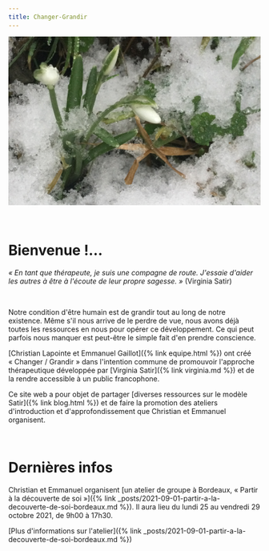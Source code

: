 ```yaml
---
title: Changer-Grandir
---
```


![Des perce-neige pointent leur nez](/assets/images/perce_neige.png)

&nbsp;

# Bienvenue !…

_« En tant que thérapeute, je suis une compagne de route. J'essaie d'aider les autres à
être à l'écoute de leur propre sagesse. »_ (Virginia Satir)

&nbsp;

Notre condition d'être humain est de grandir tout au long de notre existence.
Même s'il nous arrive de le perdre de vue, nous avons déjà toutes les
ressources en nous pour opérer ce développement. Ce qui peut parfois nous
manquer est peut-être le simple fait d'en prendre conscience.

[Christian Lapointe et Emmanuel Gaillot]({% link equipe.html %}) ont créé
«&nbsp;Changer / Grandir&nbsp;» dans l'intention commune de promouvoir
l'approche thérapeutique développée par [Virginia Satir]({% link virginia.md
%}) et de la rendre accessible à un public francophone.

Ce site web a pour objet de partager [diverses ressources sur le modèle
Satir]({% link blog.html %}) et de faire la promotion des ateliers
d'introduction et d'approfondissement que Christian et Emmanuel organisent.

&nbsp;

# Dernières infos

Christian et Emmanuel organisent
[un atelier de groupe à Bordeaux, « Partir à la découverte de soi »]({% link
_posts/2021-09-01-partir-a-la-decouverte-de-soi-bordeaux.md %}). Il
aura lieu du lundi 25 au vendredi 29 octobre 2021, de 9h00 à 17h30.

[Plus d'informations sur l'atelier]({% link
_posts/2021-09-01-partir-a-la-decouverte-de-soi-bordeaux.md %})
